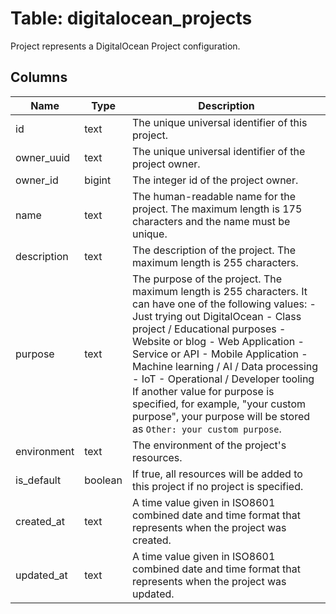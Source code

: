 
# Table: digitalocean_projects
Project represents a DigitalOcean Project configuration.
## Columns
| Name        | Type           | Description  |
| ------------- | ------------- | -----  |
|id|text|The unique universal identifier of this project.|
|owner_uuid|text|The unique universal identifier of the project owner.|
|owner_id|bigint|The integer id of the project owner.|
|name|text|The human-readable name for the project. The maximum length is 175 characters and the name must be unique.|
|description|text|The description of the project. The maximum length is 255 characters.|
|purpose|text|The purpose of the project. The maximum length is 255 characters. It can have one of the following values:  - Just trying out DigitalOcean - Class project / Educational purposes - Website or blog - Web Application - Service or API - Mobile Application - Machine learning / AI / Data processing - IoT - Operational / Developer tooling  If another value for purpose is specified, for example, "your custom purpose", your purpose will be stored as `Other: your custom purpose`. |
|environment|text|The environment of the project's resources.|
|is_default|boolean|If true, all resources will be added to this project if no project is specified.|
|created_at|text|A time value given in ISO8601 combined date and time format that represents when the project was created.|
|updated_at|text|A time value given in ISO8601 combined date and time format that represents when the project was updated.|
